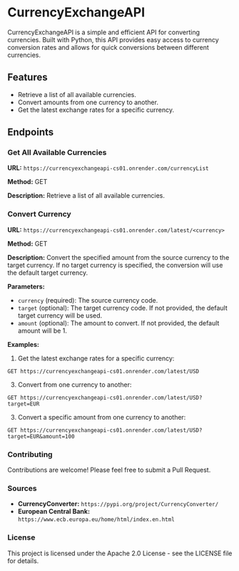 # CurrencyExchangeAPI

CurrencyExchangeAPI is a simple and efficient API for converting currencies. Built with Python, this API provides easy access to currency conversion rates and allows for quick conversions between different currencies.


## Features

- Retrieve a list of all available currencies.
- Convert amounts from one currency to another.
- Get the latest exchange rates for a specific currency.

## Endpoints

### Get All Available Currencies

**URL:** `https://currencyexchangeapi-cs01.onrender.com/currencyList`

**Method:** GET

**Description:** Retrieve a list of all available currencies.

### Convert Currency

**URL:** `https://currencyexchangeapi-cs01.onrender.com/latest/<currency>`

**Method:** GET

**Description:** Convert the specified amount from the source currency to the target currency. If no target currency is specified, the conversion will use the default target currency.

**Parameters:**

- `currency` (required): The source currency code.
- `target` (optional): The target currency code. If not provided, the default target currency will be used.
- `amount` (optional): The amount to convert. If not provided, the default amount will be 1.

**Examples:**

1. Get the latest exchange rates for a specific currency:
```
GET https://currencyexchangeapi-cs01.onrender.com/latest/USD
```
3. Convert from one currency to another:

```
GET https://currencyexchangeapi-cs01.onrender.com/latest/USD?target=EUR
```

3. Convert a specific amount from one currency to another:
```
GET https://currencyexchangeapi-cs01.onrender.com/latest/USD?target=EUR&amount=100
```

### Contributing

Contributions are welcome! Please feel free to submit a Pull Request.

### Sources

- **CurrencyConverter:** `https://pypi.org/project/CurrencyConverter/`
- **European Central Bank:** `https://www.ecb.europa.eu/home/html/index.en.html`

### License

This project is licensed under the Apache 2.0 License - see the LICENSE file for details.
